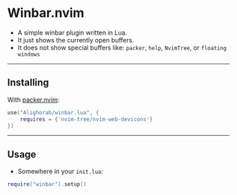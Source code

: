 # Winbar.nvim
- A simple winbar plugin written in Lua.
- It just shows the currently open buffers.
- It does not show special buffers like: `packer`, `help`, `NvimTree`, 
or `floating windows`

---
## Installing
With [packer.nvim]:
````lua
use("Alighorab/winbar.lua", {
    requires = {'nvim-tree/nvim-web-devicons'}
})
````

---
## Usage
- Somewhere in your `init.lua`:
````lua
require("winbar").setup()
````

[packer.nvim]: https://github.com/wbthomason/packer.nvim
